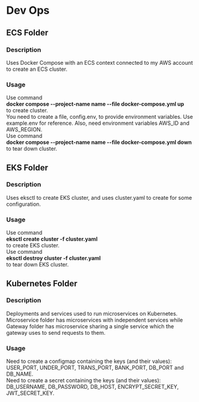 # Dev Ops
## ECS Folder
### Description
Uses Docker Compose with an ECS context connected to my AWS account to create an ECS cluster.
### Usage
Use command <br> <b>docker compose --project-name name --file docker-compose.yml up</b> <br>to create cluster. <br>You need to create a file, config.env, to provide environment variables. Use example.env for reference.
Also, need environment variables AWS_ID and AWS_REGION.
<br>Use command <br>
<b>docker compose --project-name name --file docker-compose.yml down</b>
<br>to tear down cluster.
## EKS Folder
### Description
Uses eksctl to create EKS cluster, and uses cluster.yaml to create for some configuration.
### Usage
Use command <br> 
<b>eksctl create cluster -f cluster.yaml</b>
<br>to create EKS cluster.
<br>Use command 
<br><b>eksctl destroy cluster -f cluster.yaml</b>
<br>to tear down EKS cluster.
## Kubernetes Folder
### Description
Deployments and services used to run microservices on Kubernetes. Microservice folder has microservices with independent services while Gateway folder has microservice sharing a single service which the gateway uses to send requests to them.
### Usage
Need to create a configmap containing the keys (and their values):
<br>USER_PORT, UNDER_PORT, TRANS_PORT, BANK_PORT, DB_PORT and DB_NAME.
<br>Need to create a secret containing the keys (and their values):
<br>DB_USERNAME, DB_PASSWORD, DB_HOST, ENCRYPT_SECRET_KEY, JWT_SECRET_KEY.
